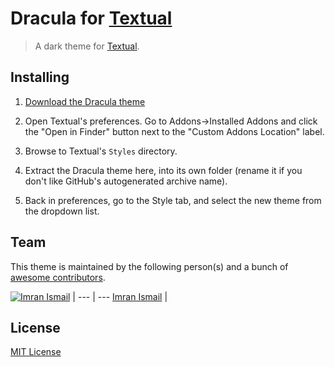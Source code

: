 # Dracula for [Textual](http://codeux.com/textual)

> A dark theme for [Textual](http://codeux.com/textual).

## Installing

1. [Download the Dracula theme](https://github.com/dracula/textual/archive/master.zip)

2. Open Textual's preferences. Go to Addons->Installed Addons and click the
   "Open in Finder" button next to the "Custom Addons Location" label.

3. Browse to Textual's `Styles` directory.

4. Extract the Dracula theme here, into its own folder (rename it if you don't
   like GitHub's autogenerated archive name).

5. Back in preferences, go to the Style tab, and select the new theme from
   the dropdown list.

## Team

This theme is maintained by the following person(s) and a bunch of [awesome contributors](https://github.com/dracula/textual/graphs/contributors).

[![Imran Ismail](https://avatars3.githubusercontent.com/u/6883647?v=3&s=70)](https://github.com/imranismail) |
--- | ---
[Imran Ismail](https://github.com/imranismail) |

## License

[MIT License](./LICENSE)
